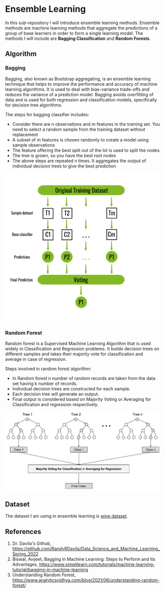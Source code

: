 # Ensemble Learning
In this sub-repository I will introduce ensemble learning methods. Ensemble methods are machine learning methods that aggregate the predictions of a group of base learners in order to form a single learning model. The methods I will include are **Bagging Classification** and **Random Forests**.

## Algorithm
### Bagging
Bagging, also known as Bootstrap aggregating, is an ensemble learning technique that helps to improve the performance and accuracy of machine learning algorithms. It is used to deal with bias-variance trade-offs and reduces the variance of a prediction model. Bagging avoids overfitting of data and is used for both regression and classification models, specifically for decision tree algorithms.

The steps for bagging classifier includes: 
- Consider there are n observations and m features in the training set. You need to select a random sample from the training dataset without replacement
- A subset of m features is chosen randomly to create a model using sample observations
- The feature offering the best split out of the lot is used to split the nodes
- The tree is grown, so you have the best root nodes
- The above steps are repeated n times. It aggregates the output of individual decision trees to give the best prediction

<p align="center">
<img src="https://github.com/yw110-1/INDE-577/blob/main/Supervised%20Learning/Perceptron/image/bagging.png" alt="bagging" width="700"/>
</p>

### Random Forest
Random forest is a Supervised Machine Learning Algorithm that is used widely in Classification and Regression problems. It builds decision trees on different samples and takes their majority vote for classification and average in case of regression.

Steps involved in random forest algorithm:
- In Random forest n number of random records are taken from the data set having k number of records.
- Individual decision trees are constructed for each sample.
- Each decision tree will generate an output.
- Final output is considered based on Majority Voting or Averaging for Classification and regression respectively.

<p align="center">
<img src="https://github.com/yw110-1/INDE-577/blob/main/Supervised%20Learning/Perceptron/image/randomforest.jpg" alt="randomforest" width="700"/>
</p>

## Dataset
The dataset I am using in ensemble learning is [wine dataset](https://github.com/yw110-1/INDE-577/tree/main/Data).

## References
1. Dr. Davila's Github, https://github.com/RandyRDavila/Data_Science_and_Machine_Learning_Spring_2022
2. Biswal, Avijeet, Bagging in Machine Learning: Steps to Perform and Its Advantages, https://www.simplilearn.com/tutorials/machine-learning-tutorial/bagging-in-machine-learning
3. Understanding Random Forest, https://www.analyticsvidhya.com/blog/2021/06/understanding-random-forest/
